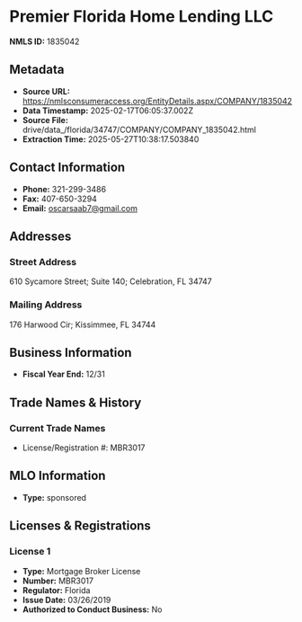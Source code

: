 # Premier Florida Home Lending LLC

**NMLS ID:** 1835042

## Metadata
- **Source URL:** https://nmlsconsumeraccess.org/EntityDetails.aspx/COMPANY/1835042
- **Data Timestamp:** 2025-02-17T06:05:37.002Z
- **Source File:** drive/data_/florida/34747/COMPANY/COMPANY_1835042.html
- **Extraction Time:** 2025-05-27T10:38:17.503840

## Contact Information
- **Phone:** 321-299-3486
- **Fax:** 407-650-3294
- **Email:** oscarsaab7@gmail.com

## Addresses
### Street Address
610 Sycamore Street; Suite 140; Celebration, FL 34747

### Mailing Address
176 Harwood Cir; Kissimmee, FL 34744

## Business Information
- **Fiscal Year End:** 12/31

## Trade Names & History
### Current Trade Names
- License/Registration #: MBR3017

## MLO Information
- **Type:** sponsored

## Licenses & Registrations

### License 1
- **Type:** Mortgage Broker License
- **Number:** MBR3017
- **Regulator:** Florida
- **Issue Date:** 03/26/2019
- **Authorized to Conduct Business:** No
